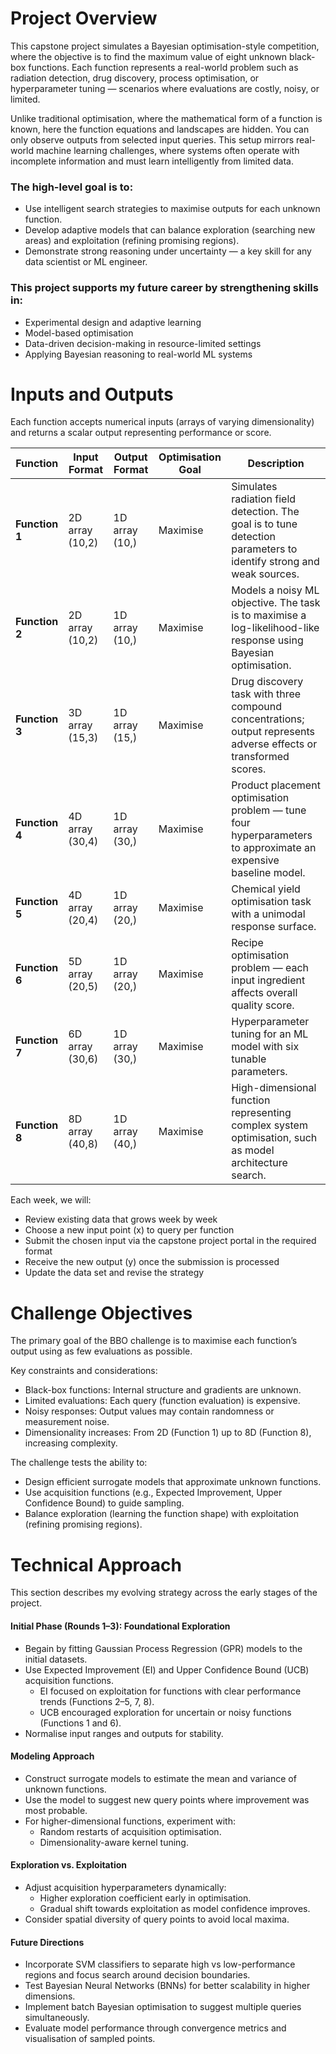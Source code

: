 # Project Overview

This capstone project simulates a Bayesian optimisation-style competition, where the objective is to find the maximum value of eight unknown black-box functions.
Each function represents a real-world problem such as radiation detection, drug discovery, process optimisation, or hyperparameter tuning — scenarios where evaluations are costly, noisy, or limited.

Unlike traditional optimisation, where the mathematical form of a function is known, here the function equations and landscapes are hidden. You can only observe outputs from selected input queries. This setup mirrors real-world machine learning challenges, where systems often operate with incomplete information and must learn intelligently from limited data.

### The high-level goal is to:

- Use intelligent search strategies to maximise outputs for each unknown function.
- Develop adaptive models that can balance exploration (searching new areas) and exploitation (refining promising regions).
- Demonstrate strong reasoning under uncertainty — a key skill for any data scientist or ML engineer.

### This project supports my future career by strengthening skills in:

- Experimental design and adaptive learning
- Model-based optimisation
- Data-driven decision-making in resource-limited settings
- Applying Bayesian reasoning to real-world ML systems

# Inputs and Outputs

Each function accepts numerical inputs (arrays of varying dimensionality) and returns a scalar output representing performance or score.

| Function       | Input Format    | Output Format  | Optimisation Goal | Description                                                                                                        |
| -------------- | --------------- | -------------- | ----------------- | ------------------------------------------------------------------------------------------------------------------ |
| **Function 1** | 2D array (10,2) | 1D array (10,) | Maximise          | Simulates radiation field detection. The goal is to tune detection parameters to identify strong and weak sources. |
| **Function 2** | 2D array (10,2) | 1D array (10,) | Maximise          | Models a noisy ML objective. The task is to maximise a log-likelihood-like response using Bayesian optimisation.   |
| **Function 3** | 3D array (15,3) | 1D array (15,) | Maximise          | Drug discovery task with three compound concentrations; output represents adverse effects or transformed scores.   |
| **Function 4** | 4D array (30,4) | 1D array (30,) | Maximise          | Product placement optimisation problem — tune four hyperparameters to approximate an expensive baseline model.     |
| **Function 5** | 4D array (20,4) | 1D array (20,) | Maximise          | Chemical yield optimisation task with a unimodal response surface.                                                 |
| **Function 6** | 5D array (20,5) | 1D array (20,) | Maximise          | Recipe optimisation problem — each input ingredient affects overall quality score.                                 |
| **Function 7** | 6D array (30,6) | 1D array (30,) | Maximise          | Hyperparameter tuning for an ML model with six tunable parameters.                                                 |
| **Function 8** | 8D array (40,8) | 1D array (40,) | Maximise          | High-dimensional function representing complex system optimisation, such as model architecture search.             |

Each week, we will:
- Review existing data that grows week by week
- Choose a new input point (x) to query per function
- Submit the chosen input via the capstone project portal in the required format
- Receive the new output (y) once the submission is processed
- Update the data set and revise the strategy

# Challenge Objectives

The primary goal of the BBO challenge is to maximise each function’s output using as few evaluations as possible.

Key constraints and considerations:

- Black-box functions: Internal structure and gradients are unknown.
- Limited evaluations: Each query (function evaluation) is expensive.
- Noisy responses: Output values may contain randomness or measurement noise.
- Dimensionality increases: From 2D (Function 1) up to 8D (Function 8), increasing complexity.

The challenge tests the ability to:
- Design efficient surrogate models that approximate unknown functions.
- Use acquisition functions (e.g., Expected Improvement, Upper Confidence Bound) to guide sampling.
- Balance exploration (learning the function shape) with exploitation (refining promising regions).

# Technical Approach

This section describes my evolving strategy across the early stages of the project.

#### Initial Phase (Rounds 1–3): Foundational Exploration
- Begain by fitting Gaussian Process Regression (GPR) models to the initial datasets.
- Use Expected Improvement (EI) and Upper Confidence Bound (UCB) acquisition functions.
  - EI focused on exploitation for functions with clear performance trends (Functions 2–5, 7, 8).
  - UCB encouraged exploration for uncertain or noisy functions (Functions 1 and 6).
- Normalise input ranges and outputs for stability.

#### Modeling Approach
- Construct surrogate models to estimate the mean and variance of unknown functions.
- Use the model to suggest new query points where improvement was most probable.
- For higher-dimensional functions, experiment with:
  - Random restarts of acquisition optimisation.
  - Dimensionality-aware kernel tuning.

#### Exploration vs. Exploitation
- Adjust acquisition hyperparameters dynamically:
  - Higher exploration coefficient early in optimisation.
  - Gradual shift towards exploitation as model confidence improves.
- Consider spatial diversity of query points to avoid local maxima.

#### Future Directions
- Incorporate SVM classifiers to separate high vs low-performance regions and focus search around decision boundaries.
- Test Bayesian Neural Networks (BNNs) for better scalability in higher dimensions.
- Implement batch Bayesian optimisation to suggest multiple queries simultaneously.
- Evaluate model performance through convergence metrics and visualisation of sampled points.

